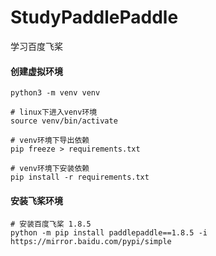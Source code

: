 # StudyPaddlePaddle
学习百度飞桨


#### 创建虚拟环境

    python3 -m venv venv
    
    # linux下进入venv环境
    source venv/bin/activate
    
    # venv环境下导出依赖
    pip freeze > requirements.txt
    
    # venv环境下安装依赖
    pip install -r requirements.txt


#### 安装飞桨环境
    # 安装百度飞桨 1.8.5
    python -m pip install paddlepaddle==1.8.5 -i https://mirror.baidu.com/pypi/simple
